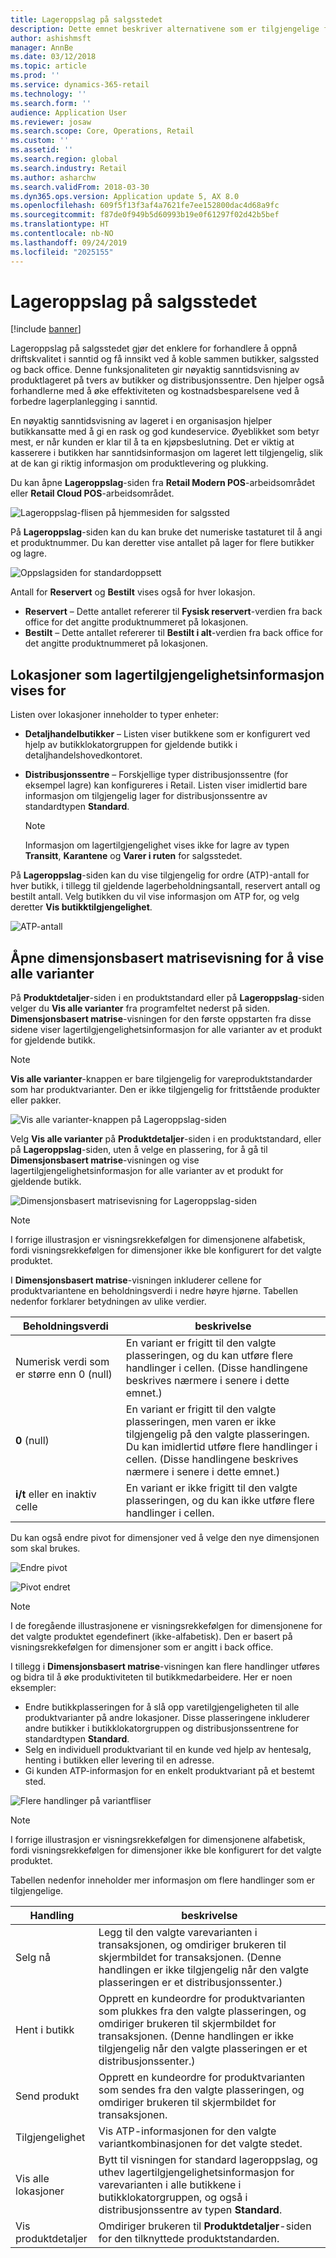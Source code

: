 ```yaml
---
title: Lageroppslag på salgsstedet
description: Dette emnet beskriver alternativene som er tilgjengelige for å vise lagerinformasjon på salgsstedet (POS).
author: ashishmsft
manager: AnnBe
ms.date: 03/12/2018
ms.topic: article
ms.prod: ''
ms.service: dynamics-365-retail
ms.technology: ''
ms.search.form: ''
audience: Application User
ms.reviewer: josaw
ms.search.scope: Core, Operations, Retail
ms.custom: ''
ms.assetid: ''
ms.search.region: global
ms.search.industry: Retail
ms.author: asharchw
ms.search.validFrom: 2018-03-30
ms.dyn365.ops.version: Application update 5, AX 8.0
ms.openlocfilehash: 609f5f13f3af4a7621fe7ee152800dac4d68a9fc
ms.sourcegitcommit: f87de0f949b5d60993b19e0f61297f02d42b5bef
ms.translationtype: HT
ms.contentlocale: nb-NO
ms.lasthandoff: 09/24/2019
ms.locfileid: "2025155"
---
```

# <a name="inventory-lookup-in-the-point-of-sale-pos"></a>Lageroppslag på salgsstedet

[!include [banner](includes/banner.md)]

Lageroppslag på salgsstedet gjør det enklere for forhandlere å oppnå driftskvalitet i sanntid og få innsikt ved å koble sammen butikker, salgssted og back office. Denne funksjonaliteten gir nøyaktig sanntidsvisning av produktlageret på tvers av butikker og distribusjonssentre. Den hjelper også forhandlerne med å øke effektiviteten og kostnadsbesparelsene ved å forbedre lagerplanlegging i sanntid.

En nøyaktig sanntidsvisning av lageret i en organisasjon hjelper butikkansatte med å gi en rask og god kundeservice. Øyeblikket som betyr mest, er når kunden er klar til å ta en kjøpsbeslutning. Det er viktig at kasserere i butikken har sanntidsinformasjon om lageret lett tilgjengelig, slik at de kan gi riktig informasjon om produktlevering og plukking.

Du kan åpne **Lageroppslag**-siden fra **Retail Modern POS**-arbeidsområdet eller **Retail Cloud POS**-arbeidsområdet.

![Lageroppslag-flisen på hjemmesiden for salgssted](media/POSHomepage.png)

På **Lageroppslag**-siden kan du kan bruke det numeriske tastaturet til å angi et produktnummer. Du kan deretter vise antallet på lager for flere butikker og lagre.

![Oppslagsiden for standardoppsett](media/InventoryLookUp.png)

Antall for **Reservert** og **Bestilt** vises også for hver lokasjon.

- **Reservert** – Dette antallet refererer til **Fysisk reservert**-verdien fra back office for det angitte produktnummeret på lokasjonen.
- **Bestilt** – Dette antallet refererer til **Bestilt i alt**-verdien fra back office for det angitte produktnummeret på lokasjonen.

## <a name="locations-that-inventory-availability-information-is-shown-for"></a>Lokasjoner som lagertilgjengelighetsinformasjon vises for

Listen over lokasjoner inneholder to typer enheter:

- **Detaljhandelbutikker** – Listen viser butikkene som er konfigurert ved hjelp av butikklokatorgruppen for gjeldende butikk i detaljhandelshovedkontoret.
- **Distribusjonssentre** – Forskjellige typer distribusjonssentre (for eksempel lagre) kan konfigureres i Retail. Listen viser imidlertid bare informasjon om tilgjengelig lager for distribusjonssentre av standardtypen **Standard**.

    > [!NOTE]
    > Informasjon om lagertilgjengelighet vises ikke for lagre av typen **Transitt**, **Karantene** og **Varer i ruten** for salgsstedet.

På **Lageroppslag**-siden kan du vise tilgjengelig for ordre (ATP)-antall for hver butikk, i tillegg til gjeldende lagerbeholdningsantall, reservert antall og bestilt antall. Velg butikken du vil vise informasjon om ATP for, og velg deretter **Vis butikktilgjengelighet**.

![ATP-antall](media/ATP.png)

## <a name="opening-the-dimension-based-matrix-view-to-show-all-variants"></a>Åpne dimensjonsbasert matrisevisning for å vise alle varianter

På **Produktdetaljer**-siden i en produktstandard eller på **Lageroppslag**-siden velger du **Vis alle varianter** fra programfeltet nederst på siden. **Dimensjonsbasert matrise**-visningen for den første oppstarten fra disse sidene viser lagertilgjengelighetsinformasjon for alle varianter av et produkt for gjeldende butikk.

> [!NOTE]
> **Vis alle varianter**-knappen er bare tilgjengelig for vareproduktstandarder som har produktvarianter. Den er ikke tilgjengelig for frittstående produkter eller pakker.

![Vis alle varianter-knappen på Lageroppslag-siden](media/StandardToMatrix.png)

Velg **Vis alle varianter** på **Produktdetaljer**-siden i en produktstandard, eller på **Lageroppslag**-siden, uten å velge en plassering, for å gå til **Dimensjonsbasert matrise**-visningen og vise lagertilgjengelighetsinformasjon for alle varianter av et produkt for gjeldende butikk.

![Dimensjonsbasert matrisevisning for Lageroppslag-siden](media/Matrix.png)

> [!NOTE]
> I forrige illustrasjon er visningsrekkefølgen for dimensjonene alfabetisk, fordi visningsrekkefølgen for dimensjoner ikke ble konfigurert for det valgte produktet.

I **Dimensjonsbasert matrise**-visningen inkluderer cellene for produktvariantene en beholdningsverdi i nedre høyre hjørne. Tabellen nedenfor forklarer betydningen av ulike verdier.

| Beholdningsverdi                            | beskrivelse |
|------------------------------------------|-------------|
| Numerisk verdi som er større enn 0 (null) | En variant er frigitt til den valgte plasseringen, og du kan utføre flere handlinger i cellen. (Disse handlingene beskrives nærmere i senere i dette emnet.) |
| **0** (null)                             | En variant er frigitt til den valgte plasseringen, men varen er ikke tilgjengelig på den valgte plasseringen. Du kan imidlertid utføre flere handlinger i cellen. (Disse handlingene beskrives nærmere i senere i dette emnet.) |
| **i/t** eller en inaktiv celle              | En variant er ikke frigitt til den valgte plasseringen, og du kan ikke utføre flere handlinger i cellen. |

Du kan også endre pivot for dimensjoner ved å velge den nye dimensjonen som skal brukes.

![Endre pivot](media/ChangePivot.png)

![Pivot endret](media/PivotChanged.png)

> [!NOTE]
> I de foregående illustrasjonene er visningsrekkefølgen for dimensjonene for det valgte produktet egendefinert (ikke-alfabetisk). Den er basert på visningsrekkefølgen for dimensjoner som er angitt i back office.

I tillegg i **Dimensjonsbasert matrise**-visningen kan flere handlinger utføres og bidra til å øke produktiviteten til butikkmedarbeidere. Her er noen eksempler:

- Endre butikkplasseringen for å slå opp varetilgjengeligheten til alle produktvarianter på andre lokasjoner. Disse plasseringene inkluderer andre butikker i butikklokatorgruppen og distribusjonssentrene for standardtypen **Standard**.
- Selg en individuell produktvariant til en kunde ved hjelp av hentesalg, henting i butikken eller levering til en adresse.
- Gi kunden ATP-informasjon for en enkelt produktvariant på et bestemt sted.

![Flere handlinger på variantfliser](media/VariantActions.png)

> [!NOTE]
> I forrige illustrasjon er visningsrekkefølgen for dimensjonene alfabetisk, fordi visningsrekkefølgen for dimensjoner ikke ble konfigurert for det valgte produktet.

Tabellen nedenfor inneholder mer informasjon om flere handlinger som er tilgjengelige.

| Handling               | beskrivelse |
|----------------------|-------------|
| Selg nå             | Legg til den valgte varevarianten i transaksjonen, og omdiriger brukeren til skjermbildet for transaksjonen. (Denne handlingen er ikke tilgjengelig når den valgte plasseringen er et distribusjonssenter.) |
| Hent i butikk     | Opprett en kundeordre for produktvarianten som plukkes fra den valgte plasseringen, og omdiriger brukeren til skjermbildet for transaksjonen. (Denne handlingen er ikke tilgjengelig når den valgte plasseringen er et distribusjonssenter.) |
| Send produkt         | Opprett en kundeordre for produktvarianten som sendes fra den valgte plasseringen, og omdiriger brukeren til skjermbildet for transaksjonen. |
| Tilgjengelighet         | Vis ATP-informasjonen for den valgte variantkombinasjonen for det valgte stedet. |
| Vis alle lokasjoner   | Bytt til visningen for standard lageroppslag, og uthev lagertilgjengelighetsinformasjon for varevarianten i alle butikkene i butikklokatorgruppen, og også i distribusjonssentre av typen **Standard**. |
| Vis produktdetaljer | Omdiriger brukeren til **Produktdetaljer**-siden for den tilknyttede produktstandarden. |
